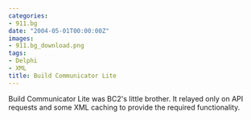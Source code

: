 ```yaml
---
categories:
- 911.bg
date: "2004-05-01T00:00:00Z"
images:
- 911.bg_download.png
tags:
- Delphi
- XML
title: Build Communicator Lite
---
```


Build Communicator Lite was BC2's little brother. It relayed only on API requests and some XML caching to provide the required functionality.
